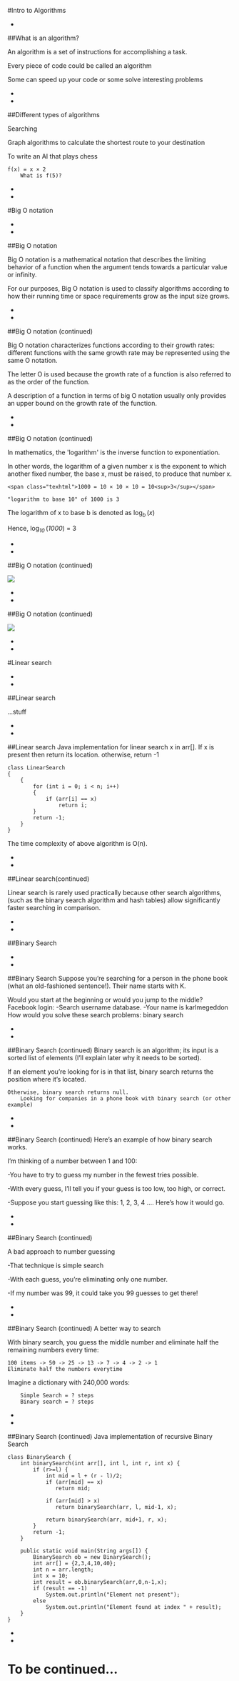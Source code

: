 #Intro to Algorithms


-
##What is an algorithm?

An algorithm is a set of instructions for accomplishing a task.

Every piece of code could be called an algorithm

Some can speed up your code or some solve interesting problems

-
-

##Different types of algorithms

Searching

Graph algorithms to calculate the shortest route to your destination

To write an AI that plays chess

	f(x) = x × 2
		What is f(5)?



-
-
#Big O notation



-
-
##Big O notation 
	
Big O notation is a mathematical notation that describes the limiting behavior of a function when the argument tends towards a particular value or infinity.

For our purposes, Big O notation is used to classify algorithms according to how their running time or space requirements grow as the input size grows.


-
-
##Big O notation (continued)

Big O notation characterizes functions according to their growth rates: different functions with the same growth rate may be represented using the same O notation.

The letter O is used because the growth rate of a function is also referred to as the order of the function.

A description of a function in terms of big O notation usually only provides an upper bound on the growth rate of the function. 


-
-
##Big O notation (continued)
	

In mathematics, the 'logarithm' is the inverse function to exponentiation.

In other words, the logarithm of a given number x is the exponent to which another fixed number, the base x, must be raised, to produce that number x.

    <span class="texhtml">1000 = 10 × 10 × 10 = 10<sup>3</sup></span>

    "logarithm to base 10" of 1000 is 3


The logarithm of x to base b is denoted as
    <span class="texhtml">log<sub><i>b</i></sub> (<i>x</i>)</span>

Hence, <span class="texhtml">log<sub><i>10</i></sub> (<i>1000</i>) = 3</span>


-
-
##Big O notation (continued)
	
<img src="img/BigOgraph.jpeg">

-
-
##Big O notation (continued)
	
<img src="img/BigONotationSummary.png">


-
-
#Linear search	

-
-
##Linear search
	
...stuff

-
-
##Linear search
Java implementation for linear search x in arr[].
If x is present  then return its  location.  otherwise, return -1

    class LinearSearch
    {
        {
            for (int i = 0; i < n; i++)
            {
                if (arr[i] == x)
                    return i;
            }
            return -1;
        }
    } 

The time complexity of above algorithm is O(n).

-
-

##Linear search(continued)

Linear search is rarely used practically because other search algorithms, (such as the binary search algorithm and hash tables) allow significantly faster searching in comparison.

-
-
##Binary Search

-
-
##Binary Search
Suppose you’re searching for a person in the phone book (what an old-fashioned sentence!). Their name starts with K.

Would you start at the beginning or would you jump to the middle?
    Facebook login: 
        -Search username database.
        -Your name is karlmegeddon
    How would you solve these search problems: binary search

-
-
##Binary Search (continued)
Binary search is an algorithm; its input is a sorted list of elements (I’ll explain later why it needs to be sorted).

If an element you’re looking for is in that list, binary search returns the position where it’s located.

    Otherwise, binary search returns null.
        Looking for companies in a phone book with binary search (or other example)

-
-
##Binary Search (continued)
Here’s an example of how binary search works.

I’m thinking of a number between 1 and 100:

-You have to try to guess my number in the fewest tries possible.

-With every guess, I’ll tell you if your guess is too low, too high, or correct.

-Suppose you start guessing like this: 1, 2, 3, 4 .... Here’s how it would go.

-
-
##Binary Search (continued)

A bad approach to number guessing

-That technique is simple search 

-With each guess, you’re eliminating only one number.

-If my number was 99, it could take you 99 guesses to get there!

-
-
##Binary Search (continued)
A better way to search

With binary search, you guess the middle number and eliminate half the remaining numbers every time:

    100 items -> 50 -> 25 -> 13 -> 7 -> 4 -> 2 -> 1
    Eliminate half the numbers everytime
        
Imagine a dictionary with 240,000 words:

        Simple Search = ? steps
        Binary search = ? steps
        
            
            

-
-
##Binary Search (continued)
Java implementation of recursive Binary Search

    class BinarySearch {
        int binarySearch(int arr[], int l, int r, int x) {
            if (r>=l) {
                int mid = l + (r - l)/2;
                if (arr[mid] == x)
                   return mid;
    
                if (arr[mid] > x)
                   return binarySearch(arr, l, mid-1, x);
     
                return binarySearch(arr, mid+1, r, x);
            }
            return -1;
        }
     
        public static void main(String args[]) {
            BinarySearch ob = new BinarySearch();
            int arr[] = {2,3,4,10,40};
            int n = arr.length;
            int x = 10;
            int result = ob.binarySearch(arr,0,n-1,x);
            if (result == -1)
                System.out.println("Element not present");
            else
                System.out.println("Element found at index " + result);
        }
    }
-
-
# To be continued...
